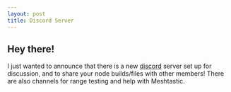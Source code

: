 ```yaml
---
layout: post
title: Discord Server
---
```


## Hey there!
I just wanted to announce that there is a new [discord](https://discord.gg/Kw53pzwyuQ) server set up for discussion, and to share your node builds/files with other members! There are also channels for range testing and help with Meshtastic.